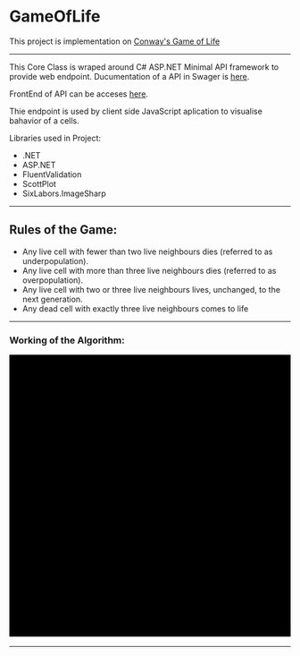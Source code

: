 # GameOfLife
This project is implementation on [Conway's Game of Life](https://en.wikipedia.org/wiki/Conway%27s_Game_of_Life)

---
This Core Class is wraped around C# ASP.NET Minimal API framework to provide web endpoint. Ducumentation of a API in Swager is [here](https://gameoflifeproject.azurewebsites.net/swagger).

FrontEnd of API can be acceses [here](https://gameoflifeproject.azurewebsites.net/gameOfLife/index.html).

Thie endpoint is used by client side JavaScript aplication to visualise bahavior of a cells.

Libraries used in Project:
- .NET 
- ASP.NET
- FluentValidation
- ScottPlot
- SixLabors.ImageSharp
---

## Rules of the Game:
- Any live cell with fewer than two live neighbours dies (referred to as underpopulation).
- Any live cell with more than three live neighbours dies (referred to as overpopulation).
- Any live cell with two or three live neighbours lives, unchanged, to the next generation.
- Any dead cell with exactly three live neighbours comes to life

---

### Working of the Algorithm:
![Step5](/GameOfLife.gif)

---

